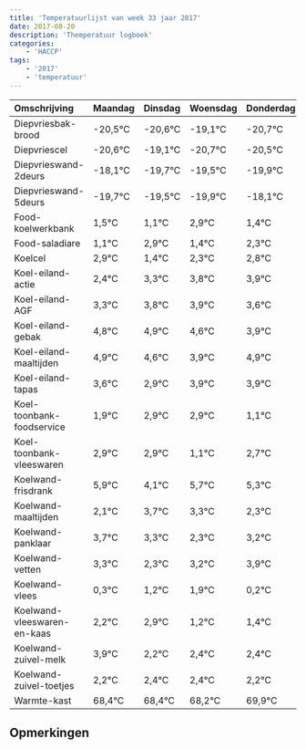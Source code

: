 ```yaml
---
title: 'Temperatuurlijst van week 33 jaar 2017'
date: 2017-08-20
description: 'Themperatuur logboek'
categories:
    - 'HACCP'
tags:
    - '2017'
    - 'temperatuur'
---
```

|Omschrijving|Maandag|Dinsdag|Woensdag|Donderdag|Vrijdag|Zaterdag|Zondag|
|:---|:---|:---|:---|:---|:---|:---|:---|
|Diepvriesbak-brood|-20,5°C|-20,6°C|-19,1°C|-20,7°C|-20,5°C|-20,9°C|-19,1°C|
|Diepvriescel|-20,6°C|-19,1°C|-20,7°C|-20,5°C|-20,9°C|-19,1°C|-20,6°C|
|Diepvrieswand-2deurs|-18,1°C|-19,7°C|-19,5°C|-19,9°C|-18,1°C|-19,6°C|-18,7°C|
|Diepvrieswand-5deurs|-19,7°C|-19,5°C|-19,9°C|-18,1°C|-19,6°C|-18,7°C|-18,2°C|
|Food-koelwerkbank|1,5°C|1,1°C|2,9°C|1,4°C|2,3°C|2,8°C|2,9°C|
|Food-saladiare|1,1°C|2,9°C|1,4°C|2,3°C|2,8°C|2,9°C|2,6°C|
|Koelcel|2,9°C|1,4°C|2,3°C|2,8°C|2,9°C|2,6°C|1,9°C|
|Koel-eiland-actie|2,4°C|3,3°C|3,8°C|3,9°C|3,6°C|2,9°C|3,9°C|
|Koel-eiland-AGF|3,3°C|3,8°C|3,9°C|3,6°C|2,9°C|3,9°C|3,9°C|
|Koel-eiland-gebak|4,8°C|4,9°C|4,6°C|3,9°C|4,9°C|4,9°C|3,1°C|
|Koel-eiland-maaltijden|4,9°C|4,6°C|3,9°C|4,9°C|4,9°C|3,1°C|4,7°C|
|Koel-eiland-tapas|3,6°C|2,9°C|3,9°C|3,9°C|2,1°C|3,7°C|3,3°C|
|Koel-toonbank-foodservice|1,9°C|2,9°C|2,9°C|1,1°C|2,7°C|2,3°C|1,3°C|
|Koel-toonbank-vleeswaren|2,9°C|2,9°C|1,1°C|2,7°C|2,3°C|1,3°C|2,2°C|
|Koelwand-frisdrank|5,9°C|4,1°C|5,7°C|5,3°C|4,3°C|5,2°C|5,9°C|
|Koelwand-maaltijden|2,1°C|3,7°C|3,3°C|2,3°C|3,2°C|3,9°C|2,2°C|
|Koelwand-panklaar|3,7°C|3,3°C|2,3°C|3,2°C|3,9°C|2,2°C|2,4°C|
|Koelwand-vetten|3,3°C|2,3°C|3,2°C|3,9°C|2,2°C|2,4°C|2,4°C|
|Koelwand-vlees|0,3°C|1,2°C|1,9°C|0,2°C|0,4°C|0,4°C|0,2°C|
|Koelwand-vleeswaren-en-kaas|2,2°C|2,9°C|1,2°C|1,4°C|1,4°C|1,2°C|2,9°C|
|Koelwand-zuivel-melk|3,9°C|2,2°C|2,4°C|2,4°C|2,2°C|3,9°C|3,9°C|
|Koelwand-zuivel-toetjes|2,2°C|2,4°C|2,4°C|2,2°C|3,9°C|3,9°C|3,2°C|
|Warmte-kast|68,4°C|68,4°C|68,2°C|69,9°C|69,9°C|69,2°C|68,3°C|

## Opmerkingen


